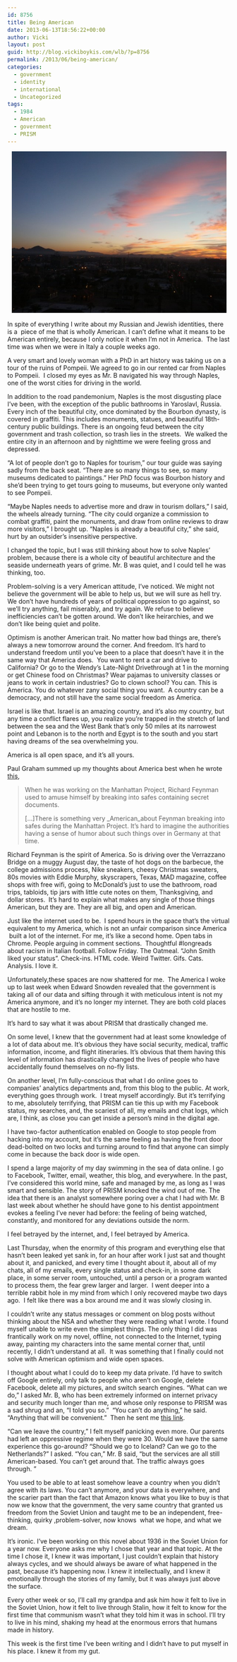 ```yaml
---
id: 8756
title: Being American
date: 2013-06-13T18:56:22+00:00
author: Vicki
layout: post
guid: http://blog.vickiboykis.com/wlb/?p=8756
permalink: /2013/06/being-american/
categories:
  - government
  - identity
  - international
  - Uncategorized
tags:
  - 1984
  - American
  - government
  - PRISM
---
```

<p style="text-align: center;">
   <a href="https://raw.githubusercontent.com/veekaybee/wlb/gh-pages/assets/images/2013/06/IMG_20130121_071744.jpg"><img class="aligncenter  wp-image-8772" alt="IMG_20130121_071744" src="https://raw.githubusercontent.com/veekaybee/wlb/gh-pages/assets/images/2013/06/IMG_20130121_071744-580x435.jpg" width="487" height="366" /></a>
</p>

In spite of everything I write about my Russian and Jewish identities, there is a  piece of me that is wholly American. I can&#8217;t define what it means to be American entirely, because I only notice it when I&#8217;m not in America.  The last time was when we were in Italy a couple weeks ago.

<!--more-->

A very smart and lovely woman with a PhD in art history was taking us on a tour of the ruins of Pompeii. We agreed to go in our rented car from Naples to Pompeii.  I closed my eyes as Mr. B navigated his way through Naples, one of the worst cities for driving in the world.

In addition to the road pandemonium, Naples is the most disgusting place I&#8217;ve been, with the exception of the public bathrooms in Yaroslavl, Russia. Every inch of the beautiful city, once dominated by the Bourbon dynasty, is covered in graffiti. This includes monuments, statues, and beautiful 18th-century public buildings. There is an ongoing feud between the city government and trash collection, so trash lies in the streets.  We walked the entire city in an afternoon and by nighttime we were feeling gross and depressed.

&#8220;A lot of people don&#8217;t go to Naples for tourism,&#8221; our tour guide was saying sadly from the back seat. &#8220;There are so many things to see, so many museums dedicated to paintings.&#8221; Her PhD focus was Bourbon history and she&#8217;d been trying to get tours going to museums, but everyone only wanted to see Pompeii.

&#8220;Maybe Naples needs to advertise more and draw in tourism dollars,&#8221; I said, the wheels already turning. &#8220;The city could organize a commission to combat graffiti, paint the monuments, and draw from online reviews to draw more visitors,&#8221; I brought up. &#8220;Naples is already a beautiful city,&#8221; she said, hurt by an outsider&#8217;s insensitive perspective.

I changed the topic, but I was still thinking about how to solve Naples&#8217; problem, because there is a whole city of beautiful architecture and the seaside underneath years of grime. Mr. B was quiet, and I could tell he was thinking, too.

Problem-solving is a very American attitude, I&#8217;ve noticed. We might not believe the government will be able to help us, but we will sure as hell try. We don&#8217;t have hundreds of years of political oppression to go against, so we&#8217;ll try anything, fail miserably, and try again. We refuse to believe inefficiencies can&#8217;t be gotten around. We don&#8217;t like heirarchies, and we don&#8217;t like being quiet and polite.

Optimism is another American trait. No matter how bad things are, there&#8217;s always a new tomorrow around the corner. And freedom. It&#8217;s hard to understand freedom until you&#8217;ve been to a place that doesn&#8217;t have it in the same way that America does.  You want to rent a car and drive to California? Or go to the Wendy&#8217;s Late-Night Drivethrough at 1 in the morning or get Chinese food on Christmas? Wear pajamas to university classes or jeans to work in certain industries? Go to clown school? You can. This is America. You do whatever zany social thing you want.  A country can be a democracy, and not still have the same social freedom as America.

Israel is like that. Israel is an amazing country, and it&#8217;s also my country, but any time a conflict flares up, you realize you&#8217;re trapped in the stretch of land between the sea and the West Bank that&#8217;s only 50 miles at its narrowest point and Lebanon is to the north and Egypt is to the south and you start having dreams of the sea overwhelming you.

America is all open space, and it&#8217;s all yours.

Paul Graham summed up my thoughts about America best when he wrote <a href="http://www.paulgraham.com/gba.html" target="_blank">this</a>,

> When he was working on the Manhattan Project, Richard Feynman used to amuse himself by breaking into safes containing secret documents.
> 
> [&#8230;]There is something very _American_about Feynman breaking into safes during the Manhattan Project. It&#8217;s hard to imagine the authorities having a sense of humor about such things over in Germany at that time.

Richard Feynman is the spirit of America. So is driving over the Verrazzano Bridge on a muggy August day, the taste of hot dogs on the barbecue, the college admissions process, Nike sneakers, cheesy Christmas sweaters, 80s movies with Eddie Murphy, skyscrapers, Texas, MAD magazine, coffee shops with free wifi, going to McDonald&#8217;s just to use the bathroom, road trips, tabloids, tip jars with little cute notes on them, Thanksgiving, and dollar stores.  It&#8217;s hard to explain what makes any single of those things American, but they are. They are all big, and open and American.

Just like the internet used to be.  I spend hours in the space that&#8217;s the virtual equivalent to my America, which is not an unfair comparison since America  built a lot of the internet. For me, it&#8217;s like a second home. Open tabs in Chrome. People arguing in comment sections.  Thoughtful #longreads about racism in Italian football. Follow Friday. The Oatmeal. &#8220;John Smith liked your status&#8221;. Check-ins. HTML code. Weird Twitter. Gifs. Cats. Analysis. I love it.

Unfortunately,these spaces are now shattered for me.  The America I woke up to last week when Edward Snowden revealed that the government is taking all of our data and sifting through it with meticulous intent is not my America anymore, and it&#8217;s no longer my internet. They are both cold places that are hostile to me.

It&#8217;s hard to say what it was about PRISM that drastically changed me.

On some level, I knew that the government had at least some knowledge of a lot of data about me. It&#8217;s obvious they have social security, medical, traffic information, income, and flight itineraries. It&#8217;s obvious that them having this level of information has drastically changed the lives of people who have accidentally found themselves on no-fly lists.

On another level, I&#8217;m fully-conscious that what I do online goes to companies&#8217; analytics departments and, from this blog to the public. At work, everything goes through work.  I treat myself accordingly. But it&#8217;s terrifying to me, absolutely terrifying, that PRISM can tie this up with my Facebook status, my searches, and, the scariest of all, my emails and chat logs, which are, I think, as close you can get inside a person&#8217;s mind in the digital age.

I have two-factor authentication enabled on Google to stop people from hacking into my account, but it&#8217;s the same feeling as having the front door dead-bolted on two locks and turning around to find that anyone can simply come in because the back door is wide open.

I spend a large majority of my day swimming in the sea of data online. I go to Facebook, Twitter, email, weather, this blog, and everywhere. In the past, I&#8217;ve considered this world mine, safe and managed by me, as long as I was smart and sensible. The story of PRISM knocked the wind out of me. The idea that there is an analyst somewhere poring over a chat I had with Mr. B last week about whether he should have gone to his dentist appointment evokes a feeling I&#8217;ve never had before: the feeling of being watched, constantly, and monitored for any deviations outside the norm.

I feel betrayed by the internet, and, I feel betrayed by America.

Last Thursday, when the enormity of this program and everything else that hasn&#8217;t been leaked yet sank in, for an hour after work I just sat and thought about it, and panicked, and every time I thought about it, about all of my chats, all of my emails, every single status and check-in, in some dark place, in some server room, untouched, until a person or a program wanted to process them, the fear grew larger and larger.  I went deeper into a terrible rabbit hole in my mind from which I only recovered maybe two days ago.  I felt like there was a box around me and it was slowly closing in.

I couldn&#8217;t write any status messages or comment on blog posts without thinking about the NSA and whether they were reading what I wrote. I found myself unable to write even the simplest things. The only thing I did was frantically work on my novel, offline, not connected to the Internet, typing away, painting my characters into the same mental corner that, until recently, I didn&#8217;t understand at all.  It was something that I finally could not solve with American optimism and wide open spaces.

I thought about what I could do to keep my data private. I&#8217;d have to switch off Google entirely, only talk to people who aren&#8217;t on Google, delete Facebook, delete all my pictures, and switch search engines. &#8220;What can we do,&#8221; I asked Mr. B, who has been extremely informed on internet privacy and security much longer than me, and whose only response to PRISM was a sad shrug and an, &#8220;I told you so.&#8221;  &#8220;You can&#8217;t do anything,&#8221; he said. &#8220;Anything that will be convenient.&#8221;  Then he sent me <a href="http://prism-break.org/" target="_blank">this link</a>.

&#8220;Can we leave the country,&#8221; I felt myself panicking even more. Our parents had left an oppressive regime when they were 30. Would we have the same experience this go-around? &#8220;Should we go to Iceland? Can we go to the Netherlands?&#8221; I asked. &#8220;You can,&#8221; Mr. B said, &#8220;but the services are all still American-based. You can&#8217;t get around that. The traffic always goes through. &#8221;

You used to be able to at least somehow leave a country when you didn&#8217;t agree with its laws. You can&#8217;t anymore, and your data is everywhere, and the scarier part than the fact that Amazon knows what you like to buy is that now we know that the government, the very same country that granted us freedom from the Soviet Union and taught me to be an independent, free-thinking, quirky ,problem-solver, now knows  what we hope, and what we dream.

It&#8217;s ironic. I&#8217;ve been working on this novel about 1936 in the Soviet Union for a year now. Everyone asks me why I chose that year and that topic. At the time I chose it, I knew it was important, I just couldn&#8217;t explain that history always cycles, and we should always be aware of what happened in the past, because it&#8217;s happening now. I knew it intellectually, and I knew it emotionally through the stories of my family, but it was always just above the surface.

Every other week or so, I&#8217;ll call my grandpa and ask him how it felt to live in the Soviet Union, how it felt to live through Stalin, how it felt to know for the first time that communism wasn&#8217;t what they told him it was in school. I&#8217;ll try to live in his mind, shaking my head at the enormous errors that humans made in history.

This week is the first time I&#8217;ve been writing and I didn&#8217;t have to put myself in his place. I knew it from my gut.

&nbsp;

&nbsp;

&nbsp;